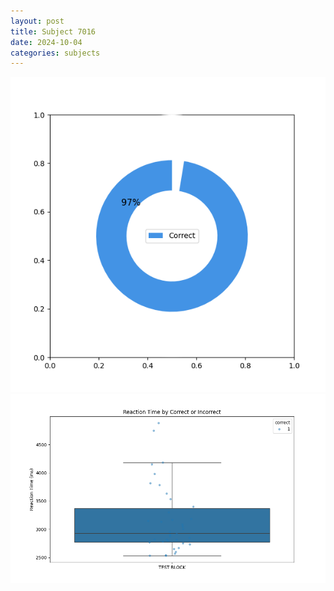 ```yaml
---
layout: post
title: Subject 7016
date: 2024-10-04
categories: subjects
---
```


![](data/7016/run-3/7016_DSST_acc_{sub}.png)
![](data/7016/run-3/7016_DSST_rt.png)

